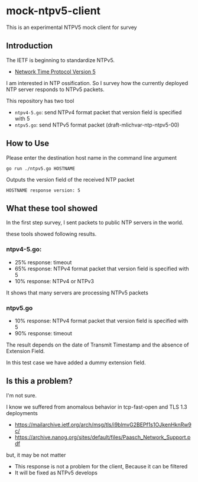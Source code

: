 # mock-ntpv5-client
This is an experimental NTPV5 mock client for survey

## Introduction
The IETF is beginning to standardize NTPv5.

- [Network Time Protocol Version 5](https://tools.ietf.org/html/draft-mlichvar-ntp-ntpv5-00)

I am interested in NTP ossification. So I survey how the currently deployed NTP server responds to NTPv5 packets.

This repository has two tool
- `ntpv4-5.go`: send NTPv4 format packet that version field is specified with 5
- `ntpv5.go`: send NTPv5 format packet (draft-mlichvar-ntp-ntpv5-00)

## How to Use
Please enter the destination host name in the command line argument

```
go run ./ntpv5.go HOSTNAME
```

Outputs the version field of the received NTP packet

```
HOSTNAME response version: 5
```

## What these tool showed
In the first step survey, I sent packets to public NTP servers in the world.

these tools showed following results.

### ntpv4-5.go: 
- 25% response: timeout
- 65% response: NTPv4 format packet that version field is specified with 5
- 10% response: NTPv4 or NTPv3

It shows that many servers are processing NTPv5 packets

### ntpv5.go
- 10% response: NTPv4 format packet that version field is specified with 5
- 90% response: timeout

The result depends on the date of Transmit Timestamp and the absence of Extension Field.

In this test case we have added a dummy extension field.

## Is this a problem?
I'm not sure.

I know we suffered from anomalous behavior in tcp-fast-open and TLS 1.3 deployments
- https://mailarchive.ietf.org/arch/msg/tls/i9blmvG2BEPf1s1OJkenHknRw9c/
- https://archive.nanog.org/sites/default/files/Paasch_Network_Support.pdf

but, it may be not matter
- This response is not a problem for the client, Because it can be filtered
- It will be fixed as NTPv5 develops


